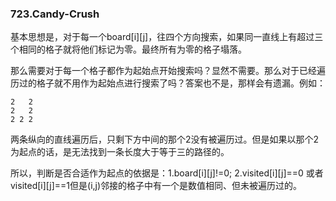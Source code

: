 ### 723.Candy-Crush

基本思想是，对于每一个board[i][j]，往四个方向搜索，如果同一直线上有超过三个相同的格子就将他们标记为零。最终所有为零的格子塌落。

那么需要对于每一个格子都作为起始点开始搜索吗？显然不需要。那么对于已经遍历过的格子就不用作为起始点进行搜索了吗？答案也不是，那样会有遗漏。例如：
```
2   2
2   2
2 2 2
```
两条纵向的直线遍历后，只剩下方中间的那个2没有被遍历过。但是如果以那个2为起点的话，是无法找到一条长度大于等于三的路径的。

所以，判断是否合适作为起点的依据是：1.board[i][j]!=0; 2.visited[i][j]==0 或者 visited[i][j]==1但是(i,j)邻接的格子中有一个是数值相同、但未被遍历过的。
